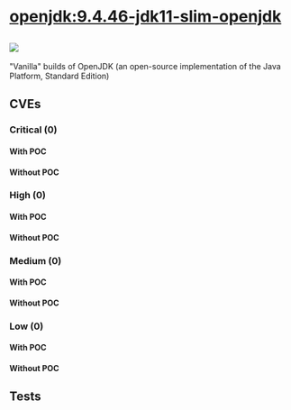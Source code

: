 # [openjdk:9.4.46-jdk11-slim-openjdk](https://hub.docker.com/_/openjdk?tab=tags)
![](https://img.shields.io/static/v1?label=tag&message=9.4.46-jdk11-slim-openjdk&color=blue)
---
<p>
"Vanilla" builds of OpenJDK (an open-source implementation of the Java Platform, Standard Edition)
</p>

## CVEs
### Critical (0)
#### With POC

#### Without POC


### High (0)
#### With POC

#### Without POC


### Medium (0)
#### With POC

#### Without POC


### Low (0)
#### With POC

#### Without POC


## Tests
